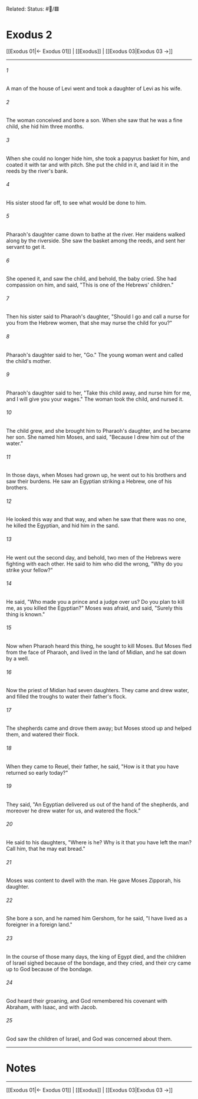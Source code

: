 Related:
Status: #📖/🟥
# Exodus 2

[[Exodus 01|← Exodus 01]] | [[Exodus]] | [[Exodus 03|Exodus 03 →]]
***



###### 1 
A man of the house of Levi went and took a daughter of Levi as his wife. 

###### 2 
The woman conceived and bore a son. When she saw that he was a fine child, she hid him three months. 

###### 3 
When she could no longer hide him, she took a papyrus basket for him, and coated it with tar and with pitch. She put the child in it, and laid it in the reeds by the river's bank. 

###### 4 
His sister stood far off, to see what would be done to him. 

###### 5 
Pharaoh's daughter came down to bathe at the river. Her maidens walked along by the riverside. She saw the basket among the reeds, and sent her servant to get it. 

###### 6 
She opened it, and saw the child, and behold, the baby cried. She had compassion on him, and said, "This is one of the Hebrews' children." 

###### 7 
Then his sister said to Pharaoh's daughter, "Should I go and call a nurse for you from the Hebrew women, that she may nurse the child for you?" 

###### 8 
Pharaoh's daughter said to her, "Go." The young woman went and called the child's mother. 

###### 9 
Pharaoh's daughter said to her, "Take this child away, and nurse him for me, and I will give you your wages." The woman took the child, and nursed it. 

###### 10 
The child grew, and she brought him to Pharaoh's daughter, and he became her son. She named him Moses, and said, "Because I drew him out of the water." 

###### 11 
In those days, when Moses had grown up, he went out to his brothers and saw their burdens. He saw an Egyptian striking a Hebrew, one of his brothers. 

###### 12 
He looked this way and that way, and when he saw that there was no one, he killed the Egyptian, and hid him in the sand. 

###### 13 
He went out the second day, and behold, two men of the Hebrews were fighting with each other. He said to him who did the wrong, "Why do you strike your fellow?" 

###### 14 
He said, "Who made you a prince and a judge over us? Do you plan to kill me, as you killed the Egyptian?" Moses was afraid, and said, "Surely this thing is known." 

###### 15 
Now when Pharaoh heard this thing, he sought to kill Moses. But Moses fled from the face of Pharaoh, and lived in the land of Midian, and he sat down by a well. 

###### 16 
Now the priest of Midian had seven daughters. They came and drew water, and filled the troughs to water their father's flock. 

###### 17 
The shepherds came and drove them away; but Moses stood up and helped them, and watered their flock. 

###### 18 
When they came to Reuel, their father, he said, "How is it that you have returned so early today?" 

###### 19 
They said, "An Egyptian delivered us out of the hand of the shepherds, and moreover he drew water for us, and watered the flock." 

###### 20 
He said to his daughters, "Where is he? Why is it that you have left the man? Call him, that he may eat bread." 

###### 21 
Moses was content to dwell with the man. He gave Moses Zipporah, his daughter. 

###### 22 
She bore a son, and he named him Gershom, for he said, "I have lived as a foreigner in a foreign land." 

###### 23 
In the course of those many days, the king of Egypt died, and the children of Israel sighed because of the bondage, and they cried, and their cry came up to God because of the bondage. 

###### 24 
God heard their groaning, and God remembered his covenant with Abraham, with Isaac, and with Jacob. 

###### 25 
God saw the children of Israel, and God was concerned about them.

---
# Notes


***
[[Exodus 01|← Exodus 01]] | [[Exodus]] | [[Exodus 03|Exodus 03 →]]
